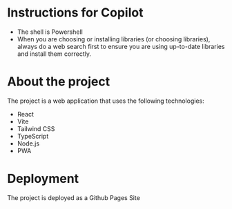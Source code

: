 # Instructions for Copilot
* The shell is Powershell
* When you are choosing or installing libraries (or choosing libraries), always do a web search first to ensure you are using up-to-date libraries and install them correctly.

# About the project
The project is a web application that uses the following technologies:
* React
* Vite
* Tailwind CSS
* TypeScript
* Node.js
* PWA


# Deployment
The project is deployed as a Github Pages Site



